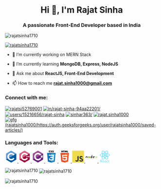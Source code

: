 <h1 align="center">Hi 👋, I'm Rajat Sinha</h1>
<h3 align="center">A passionate Front-End Developer based in India</h3>

<p align="left"> <img src="https://komarev.com/ghpvc/?username=rajatsinha1710&label=Profile%20views&color=0e75b6&style=flat" alt="rajatsinha1710" /> </p>

<p align="left"> <a href="https://github.com/ryo-ma/github-profile-trophy"><img src="https://github-profile-trophy.vercel.app/?username=rajatsinha1710" alt="rajatsinha1710" /></a> </p>

- 🔭 I’m currently working on MERN Stack

- 🌱 I’m currently learning **MongoDB, Express, NodeJS**

- 💬 Ask me about **ReactJS, Front-End Development**

- 📫 How to reach me **rajat.sinha1000@gmail.com**

<h3 align="left">Connect with me:</h3>
<p align="left">
<a href="https://twitter.com/rajatsi52769001" target="blank"><img align="center" src="https://raw.githubusercontent.com/rahuldkjain/github-profile-readme-generator/master/src/images/icons/Social/twitter.svg" alt="rajatsi52769001" height="30" width="40" /></a>
<a href="https://linkedin.com/in/in/rajat-sinha-94aa22201/" target="blank"><img align="center" src="https://raw.githubusercontent.com/rahuldkjain/github-profile-readme-generator/master/src/images/icons/Social/linked-in-alt.svg" alt="in/rajat-sinha-94aa22201/" height="30" width="40" /></a>
<a href="https://stackoverflow.com/users/users/15216656/rajat-sinha" target="blank"><img align="center" src="https://raw.githubusercontent.com/rahuldkjain/github-profile-readme-generator/master/src/images/icons/Social/stack-overflow.svg" alt="users/15216656/rajat-sinha" height="30" width="40" /></a>
<a href="https://instagram.com/sinhar363/" target="blank"><img align="center" src="https://raw.githubusercontent.com/rahuldkjain/github-profile-readme-generator/master/src/images/icons/Social/instagram.svg" alt="sinhar363/" height="30" width="40" /></a>
<a href="https://codeforces.com/profile/rajat.sinha1000" target="blank"><img align="center" src="https://raw.githubusercontent.com/rahuldkjain/github-profile-readme-generator/master/src/images/icons/Social/codeforces.svg" alt="rajat.sinha1000" height="30" width="40" /></a>
<a href="https://auth.geeksforgeeks.org/user/gfg (rajatsinha1000/https://auth.geeksforgeeks.org/user/rajatsinha1000/saved-articles/)" target="blank"><img align="center" src="https://raw.githubusercontent.com/rahuldkjain/github-profile-readme-generator/master/src/images/icons/Social/geeks-for-geeks.svg" alt="gfg (rajatsinha1000/https://auth.geeksforgeeks.org/user/rajatsinha1000/saved-articles/)" height="30" width="40" /></a>
</p>

<h3 align="left">Languages and Tools:</h3>
<p align="left"> <a href="https://www.cprogramming.com/" target="_blank" rel="noreferrer"> <img src="https://raw.githubusercontent.com/devicons/devicon/master/icons/c/c-original.svg" alt="c" width="40" height="40"/> </a> <a href="https://www.w3schools.com/cpp/" target="_blank" rel="noreferrer"> <img src="https://raw.githubusercontent.com/devicons/devicon/master/icons/cplusplus/cplusplus-original.svg" alt="cplusplus" width="40" height="40"/> </a> <a href="https://www.w3schools.com/cs/" target="_blank" rel="noreferrer"> <img src="https://raw.githubusercontent.com/devicons/devicon/master/icons/csharp/csharp-original.svg" alt="csharp" width="40" height="40"/> </a> <a href="https://www.w3schools.com/css/" target="_blank" rel="noreferrer"> <img src="https://raw.githubusercontent.com/devicons/devicon/master/icons/css3/css3-original-wordmark.svg" alt="css3" width="40" height="40"/> </a> <a href="https://www.w3.org/html/" target="_blank" rel="noreferrer"> <img src="https://raw.githubusercontent.com/devicons/devicon/master/icons/html5/html5-original-wordmark.svg" alt="html5" width="40" height="40"/> </a> <a href="https://developer.mozilla.org/en-US/docs/Web/JavaScript" target="_blank" rel="noreferrer"> <img src="https://raw.githubusercontent.com/devicons/devicon/master/icons/javascript/javascript-original.svg" alt="javascript" width="40" height="40"/> </a> <a href="https://nodejs.org" target="_blank" rel="noreferrer"> <img src="https://raw.githubusercontent.com/devicons/devicon/master/icons/nodejs/nodejs-original-wordmark.svg" alt="nodejs" width="40" height="40"/> </a> <a href="https://reactjs.org/" target="_blank" rel="noreferrer"> <img src="https://raw.githubusercontent.com/devicons/devicon/master/icons/react/react-original-wordmark.svg" alt="react" width="40" height="40"/> </a> </p>

<p><img align="left" src="https://github-readme-stats.vercel.app/api/top-langs?username=rajatsinha1710&show_icons=true&locale=en&layout=compact" alt="rajatsinha1710" /></p>

<p>&nbsp;<img align="center" src="https://github-readme-stats.vercel.app/api?username=rajatsinha1710&show_icons=true&locale=en" alt="rajatsinha1710" /></p>

<p><img align="center" src="https://github-readme-streak-stats.herokuapp.com/?user=rajatsinha1710&" alt="rajatsinha1710" /></p>
